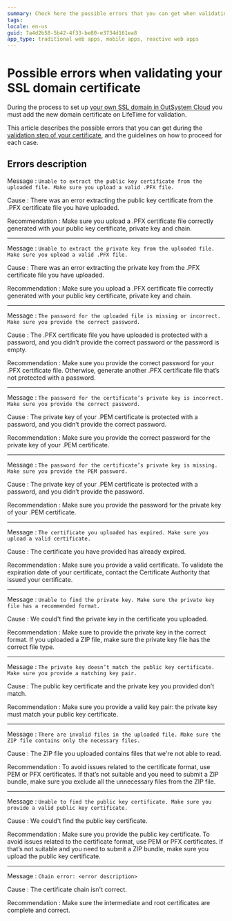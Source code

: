 ```yaml
---
summary: Check here the possible errors that you can get when validating your SSL domain certificate in OutSystems Cloud and how to proceed for each case.
tags:
locale: en-us
guid: 7a4d2b58-5b42-4f33-be80-e3734d161ea8
app_type: traditional web apps, mobile apps, reactive web apps
---
```


# Possible errors when validating your SSL domain certificate

During the process to set up [your own SSL domain in OutSystem Cloud](https://success.outsystems.com/Documentation/11/Setup_and_maintain_your_OutSystems_infrastructure/Setting_Up_OutSystems/Use_your_SSL_domain_in_OutSystems_Cloud) you must add the new domain certificate on LifeTime for validation.

This article describes the possible errors that you can get during the [validation step of your certificate](https://success.outsystems.com/Documentation/11/Setup_and_maintain_your_OutSystems_infrastructure/Setting_Up_OutSystems/Use_your_SSL_domain_in_OutSystems_Cloud#validate-certificate), and the guidelines on how to proceed for each case.

## Errors description

Message
:   `Unable to extract the public key certificate from the uploaded file. Make sure you upload a valid .PFX file.`

Cause
:   There was an error extracting the public key certificate from the .PFX certificate file you have uploaded.

Recommendation
:   Make sure you upload a .PFX certificate file correctly generated with your public key certificate, private key and chain.

---

Message
:   `Unable to extract the private key from the uploaded file. Make sure you upload a valid .PFX file.`

Cause
:   There was an error extracting the private key from the .PFX certificate file you have uploaded.

Recommendation
:   Make sure you upload a .PFX certificate file correctly generated with your public key certificate, private key and chain.

---

Message
:   `The password for the uploaded file is missing or incorrect. Make sure you provide the correct password.`

Cause
:   The .PFX certificate file you have uploaded is protected with a password, and you didn’t provide the correct password or the password is empty.

Recommendation
:   Make sure you provide the correct password for your .PFX certificate file. Otherwise, generate another .PFX certificate file that’s not protected with a password.

---

Message
:   `The password for the certificate’s private key is incorrect. Make sure you provide the correct password.`

Cause
:   The private key of your .PEM certificate is protected with a password, and you didn’t provide the correct password.

Recommendation
:   Make sure you provide the correct password for the private key of your .PEM certificate.

---

Message
:   `The password for the certificate’s private key is missing. Make sure you provide the PEM password.`

Cause
:   The private key of your .PEM certificate is protected with a password, and you didn’t provide the password.

Recommendation
:   Make sure you provide the password for the private key of your .PEM certificate.

---

Message
:   `The certificate you uploaded has expired. Make sure you upload a valid certificate.`

Cause
:   The certificate you have provided has already expired.

Recommendation
:   Make sure you provide a valid certificate. To validate the expiration date of your certificate, contact the Certificate Authority that issued your certificate.

---

Message
:   `Unable to find the private key. Make sure the private key file has a recommended format.`

Cause
:   We could't find the private key in the certificate you uploaded.

Recommendation
:   Make sure to provide the private key in the correct format. If you uploaded a ZIP file, make sure the private key file has the correct file type.

---

Message
:   `The private key doesn’t match the public key certificate. Make sure you provide a matching key pair.`

Cause
:   The public key certificate and the private key you provided don’t match.

Recommendation
:   Make sure you provide a valid key pair: the private key must match your public key certificate.

---

Message
:   `There are invalid files in the uploaded file. Make sure the ZIP file contains only the necessary files.`

Cause
:   The ZIP file you uploaded contains files that we're not able to read.

Recommendation
:   To avoid issues related to the certificate format, use PEM or PFX certificates. If that’s not suitable and you need to submit a ZIP bundle, make sure you exclude all the unnecessary files from the ZIP file.

---

Message
:   `Unable to find the public key certificate. Make sure you provide a valid public key certificate.`

Cause
:   We could't find the public key certificate.

Recommendation
:   Make sure you provide the public key certificate. To avoid issues related to the certificate format, use PEM or PFX certificates. If that’s not suitable and you need to submit a ZIP bundle, make sure you upload the public key certificate.

---

Message
:   `Chain error: <error description>`

Cause
:   The certificate chain isn't correct.

Recommendation
:   Make sure the intermediate and root certificates are complete and correct.
